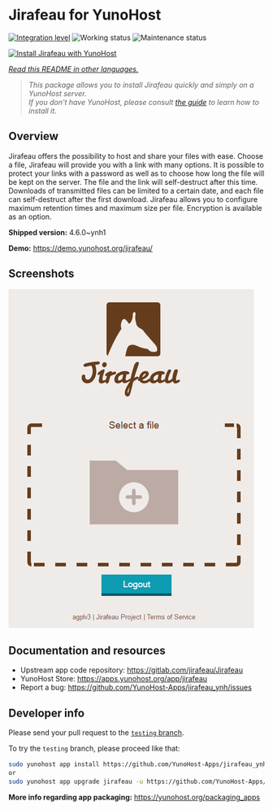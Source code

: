 <!--
N.B.: This README was automatically generated by <https://github.com/YunoHost/apps/tree/master/tools/readme_generator>
It shall NOT be edited by hand.
-->

# Jirafeau for YunoHost

[![Integration level](https://dash.yunohost.org/integration/jirafeau.svg)](https://ci-apps.yunohost.org/ci/apps/jirafeau/) ![Working status](https://ci-apps.yunohost.org/ci/badges/jirafeau.status.svg) ![Maintenance status](https://ci-apps.yunohost.org/ci/badges/jirafeau.maintain.svg)

[![Install Jirafeau with YunoHost](https://install-app.yunohost.org/install-with-yunohost.svg)](https://install-app.yunohost.org/?app=jirafeau)

*[Read this README in other languages.](./ALL_README.md)*

> *This package allows you to install Jirafeau quickly and simply on a YunoHost server.*  
> *If you don't have YunoHost, please consult [the guide](https://yunohost.org/install) to learn how to install it.*

## Overview

Jirafeau offers the possibility to host and share your files with ease. Choose a file, Jirafeau will provide you with a link with many options. It is possible to protect your links with a password as well as to choose how long the file will be kept on the server. The file and the link will self-destruct after this time. Downloads of transmitted files can be limited to a certain date, and each file can self-destruct after the first download. Jirafeau allows you to configure maximum retention times and maximum size per file. Encryption is available as an option.


**Shipped version:** 4.6.0~ynh1

**Demo:** <https://demo.yunohost.org/jirafeau/>

## Screenshots

![Screenshot of Jirafeau](./doc/screenshots/TPjh48P.png)

## Documentation and resources

- Upstream app code repository: <https://gitlab.com/jirafeau/Jirafeau>
- YunoHost Store: <https://apps.yunohost.org/app/jirafeau>
- Report a bug: <https://github.com/YunoHost-Apps/jirafeau_ynh/issues>

## Developer info

Please send your pull request to the [`testing` branch](https://github.com/YunoHost-Apps/jirafeau_ynh/tree/testing).

To try the `testing` branch, please proceed like that:

```bash
sudo yunohost app install https://github.com/YunoHost-Apps/jirafeau_ynh/tree/testing --debug
or
sudo yunohost app upgrade jirafeau -u https://github.com/YunoHost-Apps/jirafeau_ynh/tree/testing --debug
```

**More info regarding app packaging:** <https://yunohost.org/packaging_apps>
